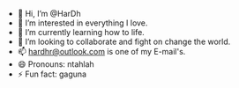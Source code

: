 - 👋 Hi, I’m @HarDh
- 👀 I’m interested in everything I love. 
- 🌱 I’m currently learning how to life. 
- 💞️ I’m looking to collaborate and fight on change the world.
- 📫 hardhr@outlook.com is one of my E-mail's. 
- 😄 Pronouns: ntahlah
- ⚡ Fun fact: gaguna

<!---
Ha2Dh/Ha2Dh is a ✨ special ✨ repository because its `README.md` (this file) appears on your GitHub profile.
You can click the Preview link to take a look at your changes.
--->
